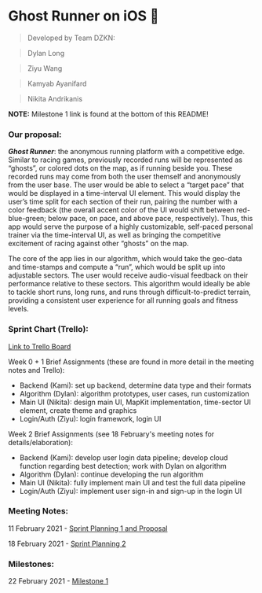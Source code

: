 # Ghost Runner on iOS :ghost:

> Developed by Team DZKN:

> Dylan Long

> Ziyu Wang

> Kamyab Ayanifard

> Nikita Andrikanis

**NOTE:** Milestone 1 link is found at the bottom of this README!

### Our proposal:

***Ghost Runner***: the anonymous running platform with a competitive edge. Similar to racing games, previously recorded runs will be represented as “ghosts”, or colored dots on the map, as if running beside you. These recorded runs may come from both the user themself and anonymously from the user base. The user would be able to select a “target pace” that would be displayed in a time-interval UI element. This would display the user’s time split for each section of their run, pairing the number with a color feedback (the overall accent color of the UI would shift between red-blue-green; below pace, on pace, and above pace, respectively). Thus, this app would serve the purpose of a highly customizable, self-paced personal trainer via the time-interval UI, as well as bringing the competitive excitement of racing against other “ghosts” on the map.

The core of the app lies in our algorithm, which would take the geo-data and time-stamps and compute a “run”, which would be split up into adjustable sectors. The user would receive audio-visual feedback on their performance relative to these sectors. This algorithm would ideally be able to tackle short runs, long runs, and runs through difficult-to-predict terrain, providing a consistent user experience for all running goals and fitness levels.

### Sprint Chart (Trello):
[Link to Trello Board](https://trello.com/b/EvIk6hce/dzkn-ghost-runner)

Week 0 + 1 Brief Assignments (these are found in more detail in the meeting notes and Trello):
- Backend (Kami): set up backend, determine data type and their formats
- Algorithm (Dylan): algorithm prototypes, user cases, run customization
- Main UI (Nikita): design main UI, MapKit implementation, time-sector UI element, create theme and graphics
- Login/Auth (Ziyu): login framework, login UI

Week 2 Brief Assignments (see 18 February's meeting notes for details/elaboration):
- Backend (Kami): develop user login data pipeline; develop cloud function regarding best detection; work with Dylan on algorithm
- Algorithm (Dylan): continue developing the run algorithm
- Main UI (Nikita): fully implement main UI and test the full data pipeline
- Login/Auth (Ziyu): implement user sign-in and sign-up in the login UI


### Meeting Notes:

11 February 2021 - [Sprint Planning 1 and Proposal](https://docs.google.com/document/d/1Y4POqneNCZ1JXG9e6VGOsLXFdwB2L2I7I2TDs0K9TpU/edit?usp=sharing)

18 February 2021 - [Sprint Planning 2](https://docs.google.com/document/d/1WIuyM43pmhlOwvQq3lfGjFDhGgT85jWmO40kayEHhEU/edit?usp=sharing)

### Milestones:

22 February 2021 - [Milestone 1](https://docs.google.com/document/d/1cL5qjSXlPTK8lDtkn_iZbdCze0-BJGtdw--Mh1lu0pw/edit?usp=sharing)
